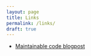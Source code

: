```yaml
---
layout: page
title: Links
permalink: /links/
draft: true
---
```


- [Maintainable code blogpost](https://hpc.wordpress.hull.ac.uk/2017/02/08/write-maintainable-research-code-with-these-3-weird-tricks/)
